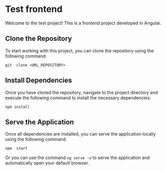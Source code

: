 # Test frontend

Welcome to the test project! This is a frontend project developed in Angular.

## Clone the Repository

To start working with this project, you can clone the repository using the following command:

``git  clone <URL_REPOSITORY>``

## Install Dependencies

Once you have cloned the repository, navigate to the project directory and execute the following command to install the necessary dependencies: 

``npm install``

## Serve the Application

Once all dependencies are installed, you can serve the application locally using the following command:

``npm  start``

Or you can use the command ``ng serve -o`` to serve the application and automatically open your default browser.
